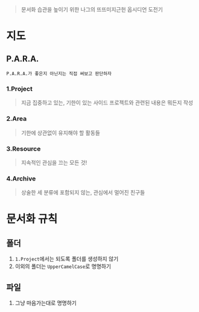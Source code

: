 >문서화 습관을 높이기 위한 나그의 뜨뜨미지근헌 옵시디언 도전기

# 지도
## P.A.R.A.
```
P.A.R.A.가 좋은지 아닌지는 직접 써보고 판단하자
```
### 1.Project
> 지금 집중하고 있는, 기한이 있는 사이드 프로젝트와 관련된 내용은 뭐든지 작성
### 2.Area
> 기한에 상관없이 유지해야 할 활동들
### 3.Resource
> 지속적인 관심을 끄는 모든 것!
### 4.Archive
> 상술한 세 분류에 포함되지 않는, 관심에서 멀어진 친구들

# 문서화 규칙
## 폴더
1. `1.Project`에서는 되도록 폴더를 생성하지 않기
2. 이외의 폴더는 `UpperCamelCase`로 명명하기
## 파일
1. 그냥 마음가는대로 명명하기
